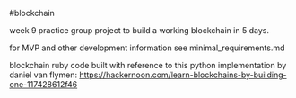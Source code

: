 #blockchain

week 9 practice group project to build a working blockchain in 5 days.

for MVP and other development information see minimal_requirements.md

blockchain ruby code built with reference to this python implementation by daniel van flymen: https://hackernoon.com/learn-blockchains-by-building-one-117428612f46
